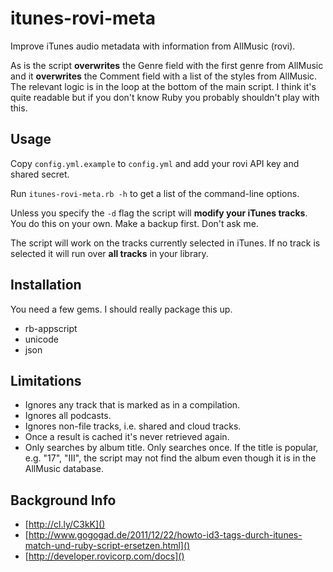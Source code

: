 # itunes-rovi-meta

Improve iTunes audio metadata with information from AllMusic (rovi).

As is the script **overwrites** the Genre field with the first genre from AllMusic and it **overwrites** the Comment field with a list of the styles from AllMusic. The relevant logic is in the loop at the bottom of the main script. I think it's quite readable but if you don't know Ruby you probably shouldn't play with this.


## Usage

Copy `config.yml.example` to `config.yml` and add your rovi API key and shared secret.

Run `itunes-rovi-meta.rb -h` to get a list of the command-line options. 

Unless you specify the `-d` flag the script will **modify your iTunes tracks**. You do this on your own. Make a backup first. Don't ask me.

The script will work on the tracks currently selected in iTunes. If no track is selected it will run over **all tracks** in your library.

## Installation

You need a few gems. I should really package this up.

* rb-appscript
* unicode
* json


## Limitations

* Ignores any track that is marked as in a compilation.
* Ignores all podcasts.
* Ignores non-file tracks, i.e. shared and cloud tracks.
* Once a result is cached it's never retrieved again.
* Only searches by album title. Only searches once. If the title is popular, e.g. "17", "III", the script may not find the album even though it is in the AllMusic database.


## Background Info

* [http://cl.ly/C3kK]()
* [http://www.gogogad.de/2011/12/22/howto-id3-tags-durch-itunes-match-und-ruby-script-ersetzen.html]()
* [http://developer.rovicorp.com/docs]()



